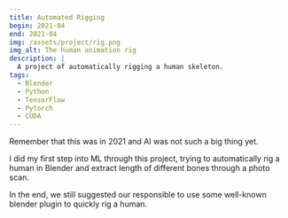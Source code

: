 ```yaml
---
title: Automated Rigging
begin: 2021-04
end: 2021-04
img: /assets/project/rig.png
img_alt: The human animation rig 
description: |
  A project of automatically rigging a human skeleton.
tags:
  - Blender
  - Python
  - TensorFlow
  - Pytorch
  - CUDA
---
```

Remember that this was in 2021 and AI was not such a big thing yet.

I did my first step into ML through this project, trying to automatically rig a human in Blender and extract length of different bones through a photo scan.

In the end, we still suggested our responsible to use some well-known blender plugin to quickly rig a human.
